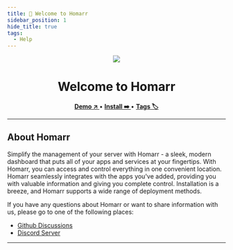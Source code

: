 ```yaml
---
title: 👋 Welcome to Homarr
sidebar_position: 1
hide_title: true
tags:
  - Help
---
```


<!-- TODO: Rewrite this, add more information! -->

<!-- Project Title -->
<p align="center">
  <img width={150} src="/img/logo.png" />
</p>

<h1 align="center">Welcome to Homarr</h1>


<!-- Links -->
<p align="center">
<a href="https://homarr.ajnart.fr/"><strong> Demo ↗️ </strong></a> • <a href="/docs/introduction/installation"><strong> Install ➡️ </strong></a> • <a href="/docs/tags/"><strong> Tags 🏷️ </strong></a>
</p>

---

<!-- Homarr Description -->

## About Homarr

Simplify the management of your server with Homarr - a sleek, modern dashboard that puts all of your apps and services at your fingertips. With Homarr, you can access and control everything in one convenient location. Homarr seamlessly integrates with the apps you've added, providing you with valuable information and giving you complete control. Installation is a breeze, and Homarr supports a wide range of deployment methods.

If you have any questions about Homarr or want to share information with us, please go to one of the following places:

- [Github Discussions](https://github.com/ajnart/homarr/discussions)
- [Discord Server](https://discord.gg/aCsmEV5RgA)

---
